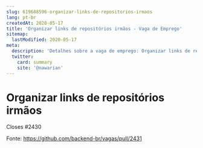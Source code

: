 ```yaml
---
slug: 619688596-organizar-links-de-repositorios-irmaos
lang: pt-br
createdAt: 2020-05-17
title: 'Organizar links de repositórios irmãos - Vaga de Emprego'
sitemap:
  lastModified: 2020-05-17
meta:
  description: 'Detalhes sobre a vaga de emprego: Organizar links de repositórios irmãos'
  twitter:
    card: summary
    site: '@nawarian'
---
```


# Organizar links de repositórios irmãos

Closes #2430 

Fonte: https://github.com/backend-br/vagas/pull/2431
